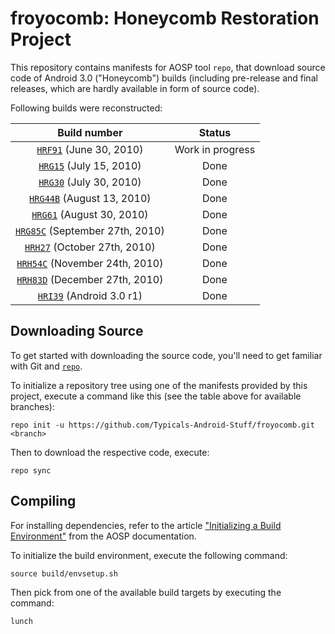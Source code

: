 froyocomb: Honeycomb Restoration Project 
===========

This repository contains manifests for AOSP tool `repo`, that download source code of Android 3.0 ("Honeycomb") builds (including pre-release and final releases, which are hardly available in form of source code). 

Following builds were reconstructed:

| Build number                             | Status           |
| :---:                                    |   :---:          |
| [`HRF91`] (June 30, 2010)                | Work in progress |
| [`HRG15`] (July 15, 2010)                | Done             |
| [`HRG30`] (July 30, 2010)                | Done             |
| [`HRG44B`] (August 13, 2010)             | Done             |
| [`HRG61`] (August 30, 2010)              | Done             |
| [`HRG85C`] (September 27th, 2010)        | Done             |
| [`HRH27`] (October 27th, 2010)           | Done             |
| [`HRH54C`] (November 24th, 2010)         | Done             |
| [`HRH83D`] (December 27th, 2010)         | Done             |
| [`HRI39`] (Android 3.0 r1)               | Done             |

[`HRF91`]:  https://github.com/Typicals-Android-Stuff/froyocomb/tree/HRF91
[`HRG15`]:  https://github.com/Typicals-Android-Stuff/froyocomb/tree/HRG15
[`HRG30`]:  https://github.com/Typicals-Android-Stuff/froyocomb/tree/HRG30
[`HRG44B`]: https://github.com/Typicals-Android-Stuff/froyocomb/tree/HRG44B
[`HRG61`]:  https://github.com/Typicals-Android-Stuff/froyocomb/tree/HRG61
[`HRG85C`]: https://github.com/Typicals-Android-Stuff/froyocomb/tree/HRG85C
[`HRH27`]:  https://github.com/Typicals-Android-Stuff/froyocomb/tree/HRH27
[`HRH54C`]: https://github.com/Typicals-Android-Stuff/froyocomb/tree/HRH54C
[`HRH83D`]: https://github.com/Typicals-Android-Stuff/froyocomb/tree/HRH83D
[`HRI39`]:  https://github.com/Typicals-Android-Stuff/froyocomb/tree/android-3.0_r1
Downloading Source
------------------

To get started with downloading the source code, you'll need to get familiar with Git and [`repo`](https://source.android.com/docs/setup/reference/repo).

To initialize a repository tree using one of the manifests provided by this project, execute a command like this (see the table above for available branches):

    repo init -u https://github.com/Typicals-Android-Stuff/froyocomb.git <branch>

Then to download the respective code, execute:

    repo sync

Compiling
---------

For installing dependencies, refer to the article ["Initializing a Build Environment"](https://web.archive.org/web/20140208084633/http://source.android.com/source/initializing.html) from the AOSP documentation.

To initialize the build environment, execute the following command:

    source build/envsetup.sh

Then pick from one of the available build targets by executing the command:

    lunch

	
	
